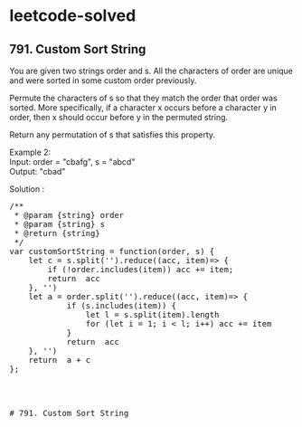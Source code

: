 # leetcode-solved


## 791. Custom Sort String
You are given two strings order and s. All the characters of order are unique and were sorted in some custom order previously.

Permute the characters of s so that they match the order that order was sorted. More specifically, if a character x occurs before a character y in order, then x should occur before y in the permuted string.

Return any permutation of s that satisfies this property.

Example 2: <br/>
Input: order = "cbafg", s = "abcd" <br/>
Output: "cbad"


Solution : <br/>

<pre>
/**
 * @param {string} order
 * @param {string} s
 * @return {string}
 */
var customSortString = function(order, s) {
    let c = s.split('').reduce((acc, item)=> {
        if (!order.includes(item)) acc += item;
        return  acc
    }, '')
    let a = order.split('').reduce((acc, item)=> {
            if (s.includes(item)) {
                let l = s.split(item).length
                for (let i = 1; i < l; i++) acc += item
            }
            return  acc
    }, '')
    return  a + c
};
<pre/>  <br/>

# 791. Custom Sort String
    
